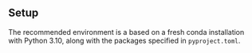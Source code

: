 ## Setup

The recommended environment is a based on a fresh conda installation with Python 3.10, along with the packages specified in `pyproject.toml`.